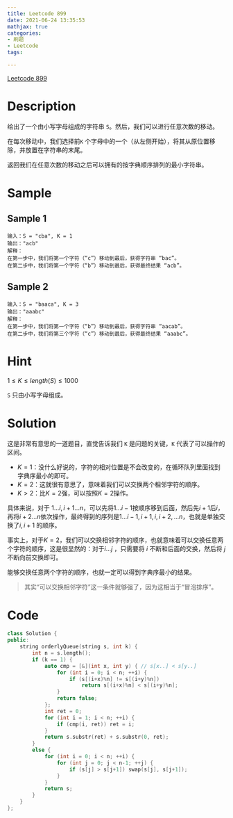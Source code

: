 ```yaml
---
title: Leetcode 899
date: 2021-06-24 13:35:53
mathjax: true
categories:
- 刷题
- Leetcode
tags:

---
```


[Leetcode 899](https://leetcode-cn.com/problems/orderly-queue/)

<!--more-->

# Description

给出了一个由小写字母组成的字符串 `S`。然后，我们可以进行任意次数的移动。

在每次移动中，我们选择前`K` 个字母中的一个（从左侧开始），将其从原位置移除，并放置在字符串的末尾。

返回我们在任意次数的移动之后可以拥有的按字典顺序排列的最小字符串。

# Sample

## Sample 1

```
输入：S = "cba", K = 1
输出："acb"
解释：
在第一步中，我们将第一个字符（“c”）移动到最后，获得字符串 “bac”。
在第二步中，我们将第一个字符（“b”）移动到最后，获得最终结果 “acb”。
```

## Sample 2

```
输入：S = "baaca", K = 3
输出："aaabc"
解释：
在第一步中，我们将第一个字符（“b”）移动到最后，获得字符串 “aacab”。
在第二步中，我们将第三个字符（“c”）移动到最后，获得最终结果 “aaabc”。
```

# Hint

$1 \leq K \leq length(S) \leq 1000$

`S` 只由小写字母组成。

# Solution

这是非常有意思的一道题目，直觉告诉我们 `K` 是问题的关键，`K` 代表了可以操作的区间。

- $K=1$：没什么好说的，字符的相对位置是不会改变的，在循环队列里面找到字典序最小的即可。
- $K=2$：这就很有意思了，意味着我们可以交换两个相邻字符的顺序。
- $K> 2$：比$K=2$强，可以按照$K=2$操作。

具体来说，对于 $1\ldots i, i+1\ldots n$，可以先将$1\ldots i-1$按顺序移到后面，然后先$i+1$后$i$，再将$i+2\ldots n$依次操作，最终得到的序列是$1\ldots i-1, i+1, i, i+2, \ldots n$，也就是单独交换了$i, i+1$ 的顺序。

事实上，对于$K=2$，我们可以交换相邻字符的顺序，也就意味着可以交换任意两个字符的顺序，这是很显然的：对于$i\ldots j$ ，只需要将 $i$ 不断和后面的交换，然后将 $j$ 不断向前交换即可。

能够交换任意两个字符的顺序，也就一定可以得到字典序最小的结果。

> 其实“可以交换相邻字符”这一条件就够强了，因为这相当于“冒泡排序”。

# Code

```cpp
class Solution {
public:
    string orderlyQueue(string s, int k) {
        int n = s.length();
        if (k == 1) {
            auto cmp = [&](int x, int y) { // s[x..] < s[y..]
                for (int i = 0; i < n; ++i) {
                    if (s[(i+x)%n] != s[(i+y)%n])
                        return s[(i+x)%n] < s[(i+y)%n];
                }
                return false;
            };
            int ret = 0;
            for (int i = 1; i < n; ++i) {
                if (cmp(i, ret)) ret = i;
            }
            return s.substr(ret) + s.substr(0, ret);
        }
        else {
            for (int i = 0; i < n; ++i) {
                for (int j = 0; j < n-1; ++j) {
                    if (s[j] > s[j+1]) swap(s[j], s[j+1]);
                }
            }
            return s;
        }
    }
};
```